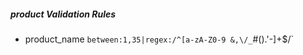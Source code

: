 ##### product Validation Rules

- product_name
	`between:1,35|regex:/^[a-zA-Z0-9 &,\/_`#().\'-]+$/`
